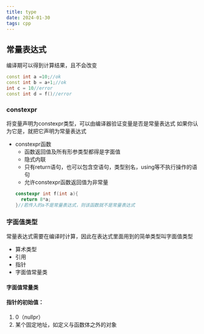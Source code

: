 ```yaml
---
title: type
date: 2024-01-30 
tags: cpp
---
```

## 常量表达式
编译期可以得到计算结果，且不会改变
```cpp
const int a =10;//ok
const int b = a+1;//ok
int c = 10//error
const int d = f()//error
```
### constexpr
将变量声明为constexpr类型，可以由编译器验证变量是否是常量表达式
如果你认为它是，就把它声明为常量表达式
- constexpr函数
  - 函数返回值及所有形参类型都得是字面值
  - 隐式内联
  - 只有return语句，也可以包含空语句，类型别名，using等不执行操作的语句
  - 允许constexpr函数返回值为非常量
  ```cpp
  constexpr int f(int a){
    return 8*a;
  }//若传入的a不是常量表达式，则该函数就不是常量表达式
  ```
### 字面值类型
常量表达式需要在编译时计算，因此在表达式里面用到的简单类型叫字面值类型
- 算术类型
- 引用
- 指针
- 字面值常量类

#### 字面值常量类

#### 指针的初始值：
1. 0（nullpr）
2. 某个固定地址，如定义与函数体之外的对象
